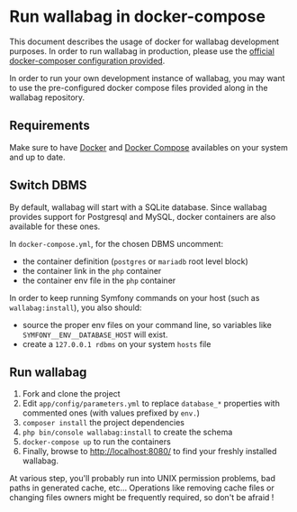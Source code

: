 Run wallabag in docker-compose
==============================

This document describes the usage of docker for wallabag development
purposes. In order to run wallabag in production, please use the
[official docker-composer configuration
provided](https://github.com/wallabag/docker).

In order to run your own development instance of wallabag, you may want
to use the pre-configured docker compose files provided along in the
wallabag repository.

Requirements
------------

Make sure to have
[Docker](https://docs.docker.com/installation/ubuntulinux/) and [Docker
Compose](https://docs.docker.com/compose/install/) availables on your
system and up to date.

Switch DBMS
-----------

By default, wallabag will start with a SQLite database. Since wallabag
provides support for Postgresql and MySQL, docker containers are also
available for these ones.

In `docker-compose.yml`, for the chosen DBMS uncomment:

-   the container definition (`postgres` or `mariadb` root level block)
-   the container link in the `php` container
-   the container env file in the `php` container

In order to keep running Symfony commands on your host (such as
`wallabag:install`), you also should:

-   source the proper env files on your command line, so variables like
    `SYMFONY__ENV__DATABASE_HOST` will exist.
-   create a `127.0.0.1 rdbms` on your system `hosts` file

Run wallabag
------------

1.  Fork and clone the project
2.  Edit `app/config/parameters.yml` to replace `database_*` properties
    with commented ones (with values prefixed by `env.`)
3.  `composer install` the project dependencies
4.  `php bin/console wallabag:install` to create the schema
5.  `docker-compose up` to run the containers
6.  Finally, browse to <http://localhost:8080/> to find your freshly
    installed wallabag.

At various step, you'll probably run into UNIX permission problems, bad
paths in generated cache, etc… Operations like removing cache files or
changing files owners might be frequently required, so don't be afraid !
